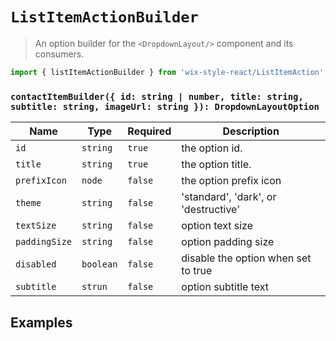 # `ListItemActionBuilder`

> An option builder for the `<DropdownLayout/>` component and its consumers.

```js
import { listItemActionBuilder } from 'wix-style-react/ListItemAction';
```

### `contactItemBuilder({ id: string | number, title: string, subtitle: string, imageUrl: string }): DropdownLayoutOption`

| Name | Type | Required | Description |
| ---- | ---- | -------- | ----------- |
| `id` | `string` | `true` | the option id. |
| `title` | `string` | `true` | the option title. |
| `prefixIcon`| `node` | `false` | the option prefix icon |
| `theme` | `string` | `false` | 'standard', 'dark', or 'destructive'
| `textSize` | `string` | `false` | option text size
| `paddingSize` | `string` | `false` | option padding size
| `disabled` | `boolean` | `false` | disable the option when set to true |
| `subtitle` | `strun` | `false` | option subtitle text |

## Examples
